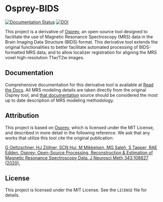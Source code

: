 
# Osprey-BIDS

[![Documentation Status](https://readthedocs.org/projects/osprey-bids/badge/?version=latest)](https://osprey-bids.readthedocs.io/en/latest/)
[![DOI](https://zenodo.org/badge/511561432.svg)](https://zenodo.org/doi/10.5281/zenodo.13367655)

This project is a derivative of [Osprey](https://schorschinho.github.io/osprey/), an open-source tool designed to facilitate the use of Magnetic Resonance Spectroscopy (MRS) data in the Brain Imaging Data Structure (BIDS) format. This derivative tool extends the original functionalities to better facilitate automated processing of BIDS-formatted MRS data, and to allow localizer registration for aligning the MRS voxel high-resolution T1w/T2w images.

## Documentation

Comprehensive documentation for this derivative tool is available at [Read the Docs](https://osprey-bids.readthedocs.io/en/latest/). All MRS modeling details are taken directly from the original Osprey tool, and [that documentation](https://schorschinho.github.io/osprey/) source should be considered the most up to date description of MRS modeling methodology. 

## Attribution

This project is based on [Osprey](https://schorschinho.github.io/osprey/), which is licensed under the MIT License, and described in more detail in the following reference. We ask that any works that utilize this tool cite the original publication:

[G Oeltzschner, HJ Zöllner, SCN Hui, M Mikkelsen, MG Saleh, S Tapper, RAE Edden. Osprey: Open-Source Processing, Reconstruction  & Estimation of Magnetic Resonance Spectroscopy Data. J Neurosci Meth 343:108827 (2020).](https://doi.org/10.1016/j.jneumeth.2020.108827)

## License

This project is licensed under the MIT License. See the `LICENSE` file for details.
